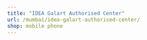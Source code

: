 ```yaml
---
title: "IDEA Galart Authorised Center"
url: /mumbai/idea-galart-authorised-center/
shop: mobile phone
---
```

